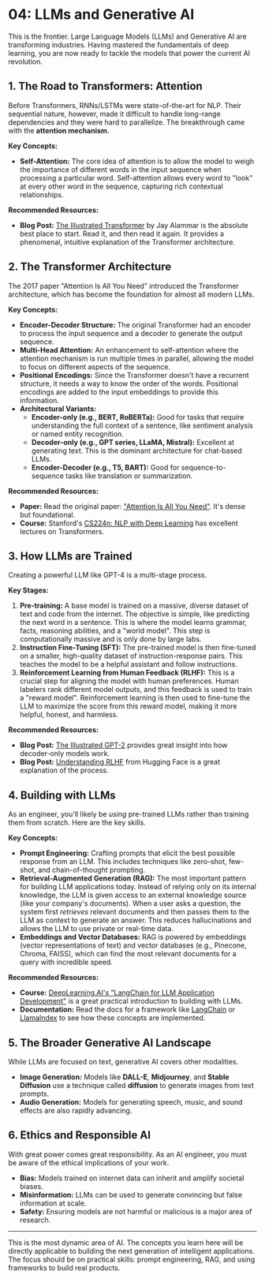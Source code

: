 # 04: LLMs and Generative AI

This is the frontier. Large Language Models (LLMs) and Generative AI are transforming industries. Having mastered the fundamentals of deep learning, you are now ready to tackle the models that power the current AI revolution.

## 1. The Road to Transformers: Attention

Before Transformers, RNNs/LSTMs were state-of-the-art for NLP. Their sequential nature, however, made it difficult to handle long-range dependencies and they were hard to parallelize. The breakthrough came with the **attention mechanism**.

**Key Concepts:**
*   **Self-Attention:** The core idea of attention is to allow the model to weigh the importance of different words in the input sequence when processing a particular word. Self-attention allows every word to "look" at every other word in the sequence, capturing rich contextual relationships.

**Recommended Resources:**
*   **Blog Post:** [The Illustrated Transformer](http://jalammar.github.io/illustrated-transformer/) by Jay Alammar is the absolute best place to start. Read it, and then read it again. It provides a phenomenal, intuitive explanation of the Transformer architecture.

## 2. The Transformer Architecture

The 2017 paper "Attention Is All You Need" introduced the Transformer architecture, which has become the foundation for almost all modern LLMs.

**Key Concepts:**
*   **Encoder-Decoder Structure:** The original Transformer had an encoder to process the input sequence and a decoder to generate the output sequence.
*   **Multi-Head Attention:** An enhancement to self-attention where the attention mechanism is run multiple times in parallel, allowing the model to focus on different aspects of the sequence.
*   **Positional Encodings:** Since the Transformer doesn't have a recurrent structure, it needs a way to know the order of the words. Positional encodings are added to the input embeddings to provide this information.
*   **Architectural Variants:**
    *   **Encoder-only (e.g., BERT, RoBERTa):** Good for tasks that require understanding the full context of a sentence, like sentiment analysis or named entity recognition.
    *   **Decoder-only (e.g., GPT series, LLaMA, Mistral):** Excellent at generating text. This is the dominant architecture for chat-based LLMs.
    *   **Encoder-Decoder (e.g., T5, BART):** Good for sequence-to-sequence tasks like translation or summarization.

**Recommended Resources:**
*   **Paper:** Read the original paper: ["Attention Is All You Need"](https://arxiv.org/abs/1706.03762). It's dense but foundational.
*   **Course:** Stanford's [CS224n: NLP with Deep Learning](http://web.stanford.edu/class/cs224n/) has excellent lectures on Transformers.

## 3. How LLMs are Trained

Creating a powerful LLM like GPT-4 is a multi-stage process.

**Key Stages:**
1.  **Pre-training:** A base model is trained on a massive, diverse dataset of text and code from the internet. The objective is simple, like predicting the next word in a sentence. This is where the model learns grammar, facts, reasoning abilities, and a "world model". This step is computationally massive and is only done by large labs.
2.  **Instruction Fine-Tuning (SFT):** The pre-trained model is then fine-tuned on a smaller, high-quality dataset of instruction-response pairs. This teaches the model to be a helpful assistant and follow instructions.
3.  **Reinforcement Learning from Human Feedback (RLHF):** This is a crucial step for aligning the model with human preferences. Human labelers rank different model outputs, and this feedback is used to train a "reward model". Reinforcement learning is then used to fine-tune the LLM to maximize the score from this reward model, making it more helpful, honest, and harmless.

**Recommended Resources:**
*   **Blog Post:** [The Illustrated GPT-2](http://jalammar.github.io/illustrated-gpt2/) provides great insight into how decoder-only models work.
*   **Blog Post:** [Understanding RLHF](https://huggingface.co/blog/rlhf) from Hugging Face is a great explanation of the process.

## 4. Building with LLMs

As an engineer, you'll likely be *using* pre-trained LLMs rather than training them from scratch. Here are the key skills.

**Key Concepts:**
*   **Prompt Engineering:** Crafting prompts that elicit the best possible response from an LLM. This includes techniques like zero-shot, few-shot, and chain-of-thought prompting.
*   **Retrieval-Augmented Generation (RAG):** The most important pattern for building LLM applications today. Instead of relying only on its internal knowledge, the LLM is given access to an external knowledge source (like your company's documents). When a user asks a question, the system first *retrieves* relevant documents and then passes them to the LLM as context to generate an answer. This reduces hallucinations and allows the LLM to use private or real-time data.
*   **Embeddings and Vector Databases:** RAG is powered by embeddings (vector representations of text) and vector databases (e.g., Pinecone, Chroma, FAISS), which can find the most relevant documents for a query with incredible speed.

**Recommended Resources:**
*   **Course:** [DeepLearning.AI's "LangChain for LLM Application Development"](https://www.deeplearning.ai/short-courses/langchain-for-llm-application-development/) is a great practical introduction to building with LLMs.
*   **Documentation:** Read the docs for a framework like [LangChain](https://python.langchain.com/) or [LlamaIndex](https://www.llamaindex.ai/) to see how these concepts are implemented.

## 5. The Broader Generative AI Landscape

While LLMs are focused on text, generative AI covers other modalities.
*   **Image Generation:** Models like **DALL-E**, **Midjourney**, and **Stable Diffusion** use a technique called **diffusion** to generate images from text prompts.
*   **Audio Generation:** Models for generating speech, music, and sound effects are also rapidly advancing.

## 6. Ethics and Responsible AI

With great power comes great responsibility. As an AI engineer, you must be aware of the ethical implications of your work.
*   **Bias:** Models trained on internet data can inherit and amplify societal biases.
*   **Misinformation:** LLMs can be used to generate convincing but false information at scale.
*   **Safety:** Ensuring models are not harmful or malicious is a major area of research.

---

This is the most dynamic area of AI. The concepts you learn here will be directly applicable to building the next generation of intelligent applications. The focus should be on practical skills: prompt engineering, RAG, and using frameworks to build real products.
